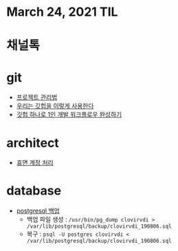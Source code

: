 # March 24, 2021 TIL

# 채널톡

# git
- [프로젝트 관리법](https://www.popit.kr/github%EB%A1%9C-%ED%94%84%EB%A1%9C%EC%A0%9D%ED%8A%B8-%EA%B4%80%EB%A6%AC%ED%95%98%EA%B8%B0-part1-%EC%9D%B4%EC%8A%88-%EB%B0%9C%EA%B8%89-%EB%B6%80%ED%84%B0-%EC%BD%94%EB%93%9C%EB%A6%AC%EB%B7%B0%EA%B9%8C/)
- [우리는 깃헙을 이렇게 사용한다](https://medium.com/returnvalues/%EC%9A%B0%EB%A6%AC%EB%8A%94-github%EB%A5%BC-%EC%9D%B4%EB%A0%87%EA%B2%8C-%EC%82%AC%EC%9A%A9%ED%95%9C%EB%8B%A4-83789075e5b6)
- [깃헙 하나로 1인 개발 워크플로우 완성하기](https://www.huskyhoochu.com/issue-based-version-control-201/)

# architect
- [휴면 계정 처리](http://www.chidoo.me/index.php/2019/09/14/from-batch-to-online-processing-in-msa/)

# database
- [postgresql 백업](https://bono915.tistory.com/entry/Postgresql-Linux%EC%97%90%EC%84%9C-DB-%EB%B0%B1%EC%97%85-%EB%B0%8F-%EB%B3%B5%EA%B5%AC-%EB%B0%A9%EB%B2%95)
    - 백업 파일 생성 : `/usr/bin/pg_dump clovirvdi > /var/lib/postgresql/backup/clovirvdi_190806.sql`
    - 복구 : `psql -U postgres clovirvdi < /var/lib/postgresql/backup/clovirvdi_190806.sql`